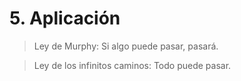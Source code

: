 # 5. Aplicación

> Ley de Murphy: Si algo puede pasar, pasará.

> Ley de los infinitos caminos: Todo puede pasar.